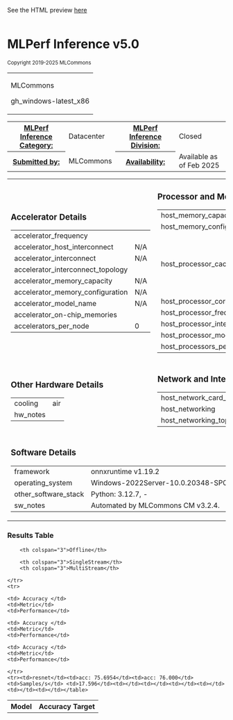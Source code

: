 
See the HTML preview [here](https://htmlpreview.github.io/?https://github.com/mlcommons/mlperf_inference_test_submissions_v5.0/blob/refs/heads/auto-update/open/MLCommons/results/gh_windows-latest_x86-reference-cpu-onnxruntime_v1.19.2-default_config/summary.html)



<div class="resultpage">
 <div class="titlebarcontainer">
  <div class="logo">
   <a href="/" style="border: none"><img src="" alt="" /></a>
  </div>
  <div class="titlebar">
   <h1 class="title">MLPerf Inference v5.0</h1>
   <p style="font-size: smaller">Copyright 2019-2025 MLCommons</p>
  </div>
 </div>
 <table class="titlebarcontainer">
  <tr>
   <td class="headerbar" rowspan="2">
    <p>MLCommons     </p>
    <p>gh_windows-latest_x86    </p>
   </td>
  </tr>
 </table>
 <table class="datebar">
  <tbody>
   <tr>
    <th id="license_num"><a href="">MLPerf Inference Category:</a></th>
    <td id="license_num_val">Datacenter</td>
    <th id="test_date"><a href="">MLPerf Inference Division:</a></th>
    <td id="test_date_val">Closed</td>
   </tr>
   <tr>
    <th id="tester"><a href="">Submitted by:</a></th>
    <td id="tester_val">MLCommons</td>
    <th id="sw_avail"><a href="">Availability:</a></th>
    <td id="sw_avail_val">Available as of Feb 2025</td>
   </tr>
  </tbody>
 </table>
  
<table>
            <tr><td><h3>Accelerator Details</h3><table><tr><td>accelerator_frequency</td><td></td></tr><tr><td>accelerator_host_interconnect</td><td>N/A</td></tr><tr><td>accelerator_interconnect</td><td>N/A</td></tr><tr><td>accelerator_interconnect_topology</td><td></td></tr><tr><td>accelerator_memory_capacity</td><td>N/A</td></tr><tr><td>accelerator_memory_configuration</td><td>N/A</td></tr><tr><td>accelerator_model_name</td><td>N/A</td></tr><tr><td>accelerator_on-chip_memories</td><td></td></tr><tr><td>accelerators_per_node</td><td>0</td></tr></table></td> <td><h3>Processor and Memory Details</h3><table><tr><td>host_memory_capacity</td><td>undefined</td></tr><tr><td>host_memory_configuration</td><td>undefined</td></tr><tr><td>host_processor_caches</td><td>L1d cache:  , L1i cache:  , L2 cache:  , L3 cache:  </td></tr><tr><td>host_processor_core_count</td><td>1</td></tr><tr><td>host_processor_frequency</td><td>undefined</td></tr><tr><td>host_processor_interconnect</td><td></td></tr><tr><td>host_processor_model_name</td><td>undefined</td></tr><tr><td>host_processors_per_node</td><td>1</td></tr></table></td> </tr>
            <tr><td ><h3>Other Hardware Details</h3><table><tr><td>cooling</td><td>air</td></tr><tr><td>hw_notes</td><td></td></tr></table></td> <td><h3>Network and Interconnect Details</h3><table><tr><td>host_network_card_count</td><td>1</td></tr><tr><td>host_networking</td><td>Gig Ethernet</td></tr><tr><td>host_networking_topology</td><td>N/A</td></tr></table></td> </tr>
            <tr><td colspan="2"><h3>Software Details</h3><table><tr><td>framework</td><td>onnxruntime v1.19.2</td></tr><tr><td>operating_system</td><td>Windows-2022Server-10.0.20348-SP0</td></tr><tr><td>other_software_stack</td><td>Python: 3.12.7, -</td></tr><tr><td>sw_notes</td><td>Automated by MLCommons CM v3.2.4. </td></tr></table></td> </tr>
            </table>

<h3>Results Table</h3>
<table>
    <tr>
        <th rowspan="2">Model</th>
        <th rowspan="2">Accuracy Target</th>

        <th colspan="3">Offline</th>

        <th colspan="3">SingleStream</th>
        <th colspan="3">MultiStream</th>

    </tr>
    <tr>

    <td> Accuracy </td>
    <td>Metric</td>
    <td>Performance</td>

    <td> Accuracy </td>
    <td>Metric</td>
    <td>Performance</td>

    <td> Accuracy </td>
    <td>Metric</td>
    <td>Performance</td>

    </tr>
    <tr><td>resnet</td><td>acc: 75.6954</td><td>acc: 76.000</td><td>Samples/s</td> <td>17.596</td><td></td><td></td><td></td><td></td><td></td><td></td></table>

